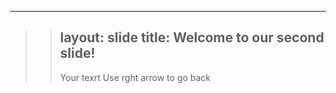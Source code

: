 ---
> > layout: slide
> > title: Welcome to our second slide!
> > ---
> > Your texrt
> > Use rght arrow to go back

